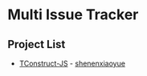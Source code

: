 # Multi Issue Tracker

## Project List

- [TConstruct-JS](https://github.com/Mango-Minecraft-Project/Multi-Issue-Tracker/issues?q=label%3ATConstruct-JS%20) - [shenenxiaoyue](https://github.com/shenenxiaoyue)
